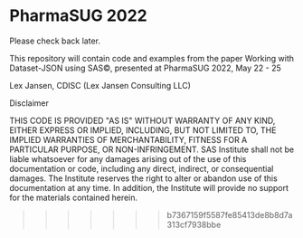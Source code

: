 # PharmaSUG 2022

Please check back later.

This repository will contain code and examples from the paper Working with Dataset-JSON using SAS©,
presented at PharmaSUG 2022, May 22 - 25

Lex Jansen, CDISC (Lex Jansen Consulting LLC)

Disclaimer

THIS CODE IS PROVIDED "AS IS" WITHOUT WARRANTY OF
ANY KIND, EITHER EXPRESS OR IMPLIED, INCLUDING, BUT NOT LIMITED TO, THE IMPLIED
WARRANTIES OF MERCHANTABILITY, FITNESS FOR A PARTICULAR PURPOSE, OR
NON-INFRINGEMENT. SAS Institute shall not be liable whatsoever for any damages
arising out of the use of this documentation or code, including any direct,
indirect, or consequential damages. The Institute reserves the right to alter or
abandon use of this documentation at any time. In addition, the Institute will
provide no support for the materials contained herein.
>>>>>>> b7367159f5587fe85413de8b8d7a313cf7938bbe
